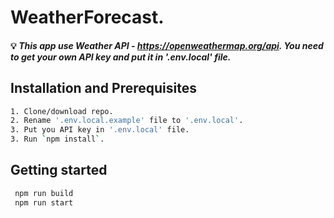 # WeatherForecast.


#### :bulb: *This app use Weather API  - https://openweathermap.org/api. You need to get your own API key and put it in '.env.local' file.*


## Installation and Prerequisites
```bash
1. Clone/download repo.
2. Rename '.env.local.example' file to '.env.local'.
3. Put you API key in '.env.local' file.
3. Run `npm install`.
```

## Getting started
```bash
 npm run build
 npm run start
```

